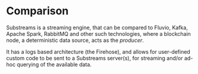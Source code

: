 # Comparison

Substreams is a streaming engine, that can be compared to Fluvio, Kafka, Apache Spark, RabbitMQ and other such technologies, where a blockchain node, a deterministic data source, acts as the _producer_.

It has a logs based architecture (the Firehose), and allows for user-defined custom code to be sent to a Substreams server(s), for streaming and/or ad-hoc querying of the available data.
